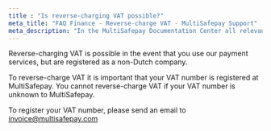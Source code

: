 ```yaml
---
title : "Is reverse-charging VAT possible?"
meta_title: "FAQ Finance - Reverse-charge VAT - MultiSafepay Support"
meta_description: "In the MultiSafepay Documentation Center all relevant information regarding our Plugins and API. As well as Support pages for Payment Method, Tools and General Questions. You can also find the contact details of our Support Team and Integration Team."
---
```


Reverse-charging VAT is possible in the event that you use our payment services, but are registered as a non-Dutch company.

To reverse-charge VAT it is important that your VAT number is registered at MultiSafepay. You cannot reverse-charge VAT if your VAT number is unknown to MultiSafepay.

To register your VAT number, please send an email to <invoice@multisafepay.com>
